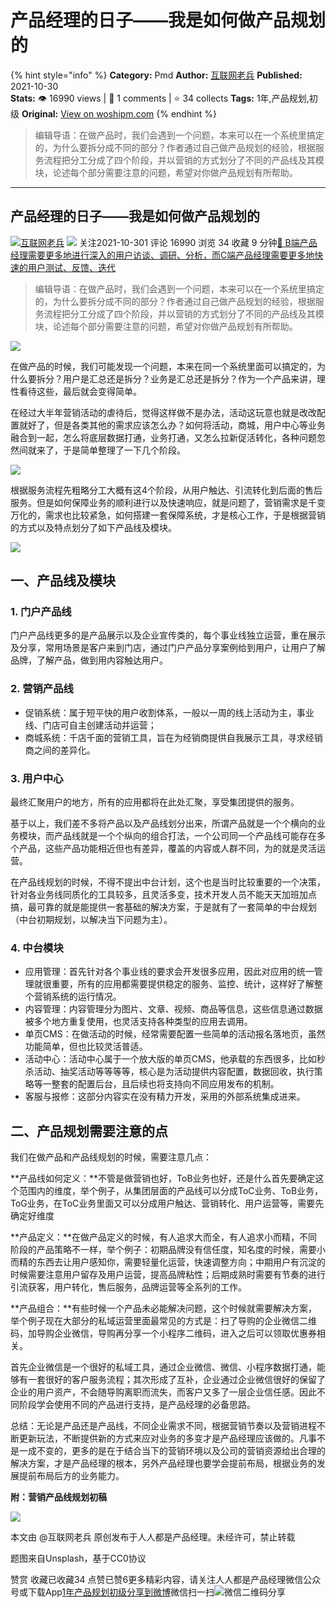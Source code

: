 # 产品经理的日子——我是如何做产品规划的
{% hint style="info" %}
**Category:** Pmd
**Author:** [互联网老兵](https://www.woshipm.com/u/51272)
**Published:** 2021-10-30  
**Stats:** 👁️ 16990 views | 💬 1 comments | ⭐ 34 collects
**Tags:** 1年,产品规划,初级
**Original:** [View on woshipm.com](https://www.woshipm.com/pmd/5190958.html)
{% endhint %}
> 编辑导语：在做产品时，我们会遇到一个问题，本来可以在一个系统里搞定的，为什么要拆分成不同的部分？作者通过自己做产品规划的经验，根据服务流程把分工分成了四个阶段，并以营销的方式划分了不同的产品线及其模块，论述每个部分需要注意的问题，希望对你做产品规划有所帮助。

---

## 产品经理的日子——我是如何做产品规划的

[![](https://static.woshipm.com/view/woshipm_api_def_20231219181500_9358.jpeg?imageView2/1/w/72/h/72/q/100)](https://www.woshipm.com/u/51272)[互联网老兵](https://www.woshipm.com/u/51272) ![](https://static.woshipm.com/tag/1101_1@2x.png) 关注2021-10-301 评论 16990 浏览 34 收藏 9 分钟[🔗 B端产品经理需要更多地进行深入的用户访谈、调研、分析，而C端产品经理需要更多地快速的用户测试、反馈、迭代](https://ke.qidianla.com/courses/bcpm)

> 编辑导语：在做产品时，我们会遇到一个问题，本来可以在一个系统里搞定的，为什么要拆分成不同的部分？作者通过自己做产品规划的经验，根据服务流程把分工分成了四个阶段，并以营销的方式划分了不同的产品线及其模块，论述每个部分需要注意的问题，希望对你做产品规划有所帮助。

![](https://image.woshipm.com/wp-files/2021/10/zJtyw8UKYlGRilClNCVJ.jpg)

在做产品的时候，我们可能发现一个问题，本来在同一个系统里面可以搞定的，为什么要拆分？用户是汇总还是拆分？业务是汇总还是拆分？作为一个产品来讲，理性看待这些，最后就会变得简单。

在经过大半年营销活动的虐待后，觉得这样做不是办法，活动这玩意也就是改改配置就好了，但是各类其他的需求应该怎么办？如何将活动，商城，用户中心等业务融合到一起，怎么将底层数据打通，业务打通，又怎么拉新促活转化，各种问题忽然间就来了，于是简单整理了一下几个阶段。

![](https://image.woshipm.com/wp-files/2021/10/g3dd2zHO4VGSQnsdQPP2.png)

根据服务流程先粗略分工大概有这4个阶段，从用户触达、引流转化到后面的售后服务。但是如何保障业务的顺利进行以及快速响应，就是问题了，营销需求是千变万化的，需求也比较紧急，如何搭建一套保障系统，才是核心工作，于是根据营销的方式以及特点划分了如下产品线及模块。

![](https://image.woshipm.com/wp-files/2021/10/QyBPucNY7LOupxqIF5bN.png)

## 一、产品线及模块

### 1\. 门户产品线

门户产品线更多的是产品展示以及企业宣传类的，每个事业线独立运营，重在展示及分享，常用场景是客户来到门店，通过门户产品分享案例给到用户，让用户了解品牌，了解产品，做到用内容触达用户。

### 2\. 营销产品线

*   促销系统：属于短平快的用户收割体系，一般以一周的线上活动为主，事业线、门店可自主创建活动并运营；
*   商城系统：千店千面的营销工具，旨在为经销商提供自我展示工具，寻求经销商之间的差异化。

### 3\. 用户中心

最终汇聚用户的地方，所有的应用都将在此处汇聚，享受集团提供的服务。

基于以上，我们差不多将产品以及产品线划分出来，所谓产品就是一个个横向的业务模块，而产品线就是一个个纵向的组合打法，一个公司同一个产品线可能存在多个产品，这些产品功能相近但也有差异，覆盖的内容或人群不同，为的就是灵活运营。

在产品线规划的时候，不得不提出中台计划，这个也是当时比较重要的一个决策，针对各业务线同质化的工具较多，且灵活多变，技术开发人员不能天天加班加点搞，最可靠的就是能提供一套基础的解决方案，于是就有了一套简单的中台规划（中台初期规划，以解决当下问题为主）。

### 4\. 中台模块

*   应用管理：首先针对各个事业线的要求会开发很多应用，因此对应用的统一管理就很重要，所有的应用都需要提供稳定的服务、监控、统计，这样好了解整个营销系统的运行情况。
*   内容管理：内容管理分为图片、文章、视频、商品等信息，这些信息通过数据被多个地方重复使用，也灵活支持各种类型的应用去调用。
*   单页CMS：在做活动的时候，经常需要配置一些简单的活动报名落地页，虽然功能简单，但也比较灵活普适。
*   活动中心：活动中心属于一个放大版的单页CMS，他承载的东西很多，比如秒杀活动、抽奖活动等等等等，核心是为活动提供内容配置，数据回收，执行策略等一整套的配置后台，且后续也将支持向不同应用发布的机制。
*   客服与报修：这部分内容实在没有精力开发，采用的外部系统集成进来。

## 二、产品规划需要注意的点

我们在做产品和产品线规划的时候，需要注意几点：

**产品线如何定义：**不管是做营销也好，ToB业务也好，还是什么首先要确定这个范围内的维度，举个例子，从集团层面的产品线可以分成ToC业务、ToB业务，ToG业务，在ToC业务里面又可以分成用户触达、营销转化、用户运营等，需要先确定好维度

**产品定义：**在做产品定义的时候，有人追求大而全，有人追求小而精，不同阶段的产品策略不一样，举个例子：初期品牌没有信任度，知名度的时候，需要小而精的东西去让用户感知你，需要轻量化运营，快速调整方向；中期用户有沉淀的时候需要注意用户留存及用户运营，提高品牌粘性；后期成熟时需要有节奏的进行引流获客，用户转化，售后服务，品牌运营等全系列的工作。

**产品组合：**有些时候一个产品未必能解决问题，这个时候就需要解决方案，举个例子现在大部分的私域运营里面最常见的方式是：扫了导购的企业微信二维码，加导购企业微信，导购再分享一个小程序二维码，进入之后可以领取优惠券相关。

首先企业微信是一个很好的私域工具，通过企业微信、微信、小程序数据打通，能够有一套很好的客户服务流程；其次形成了互补，企业通过企业微信很好的保留了企业的用户资产，不会随导购离职而流失，而客户又多了一层企业信任感。因此不同阶段学会使用不同的产品进行支持，是产品经理的必备思路。

总结：无论是产品还是产品线，不同企业需求不同，根据营销节奏以及营销进程不断更新玩法，不断提供新的方式来应对业务的多变才是产品经理应该做的。凡事不是一成不变的，更多的是在于结合当下的营销环境以及公司的营销资源给出合理的解决方案，才是产品经理的根本，另外产品经理也要学会提前布局，根据业务的发展提前布局后方的业务能力。

**附：营销产品线规划初稿**

![](https://image.woshipm.com/wp-files/2021/10/UdeBIXuUFDoty8oBPRdj.png)

本文由 @互联网老兵 原创发布于人人都是产品经理。未经许可，禁止转载

题图来自Unsplash，基于CC0协议

赞赏 收藏已收藏34 点赞已赞6更多精彩内容，请关注人人都是产品经理微信公众号或下载App[1年](https://www.woshipm.com/tag/1%e5%b9%b4)[产品规划](https://www.woshipm.com/tag/%e4%ba%a7%e5%93%81%e8%a7%84%e5%88%92)[初级](https://www.woshipm.com/tag/%e5%88%9d%e7%ba%a7)[分享到微博](https://service.weibo.com/share/share.php?appkey=2775287854&title=产品经理的日子——我是如何做产品规划的&url=https://www.woshipm.com/pmd/5190958.html&pic=https://image.woshipm.com/wp-files/2021/10/zJtyw8UKYlGRilClNCVJ.jpg)微信扫一扫![微信二维码](https://api.pwmqr.com/qrcode/create/?url=https://www.woshipm.com/pmd/5190958.html)分享